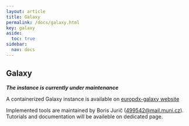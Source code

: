 ```yaml
---
layout: article
title: Galaxy
permalink: /docs/galaxy.html
key: galaxy
aside:
  toc: true
sidebar:
  nav: docs
---
```

## Galaxy

***The instance is currently under maintenance***

A containerized Galaxy instance is available on [europdx-galaxy website](https://europdx-galaxy.cerit-sc.cz/galaxy/)

Implemented tools are maintained by Boris Jurič (499542@mail.muni.cz). Tutorials and documentation will be availeble on dedicated page. 
